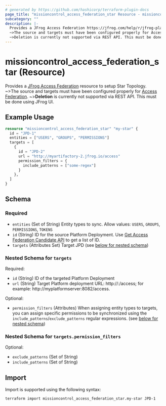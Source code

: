 ```yaml
---
# generated by https://github.com/hashicorp/terraform-plugin-docs
page_title: "missioncontrol_access_federation_star Resource - missioncontrol"
subcategory: ""
description: |-
  Provides a JFrog Access Federation https://jfrog.com/help/r/jfrog-platform-administration-documentation/access-federation resource to setup Star Topology.
  ~>The source and targets must have been configured properly for Access Federation https://jfrog.com/help/r/jfrog-platform-administration-documentation/access-federation.
  ~>Deletion is currently not supported via REST API. This must be done using JFrog UI.
---
```


# missioncontrol_access_federation_star (Resource)

Provides a [JFrog Access Federation](https://jfrog.com/help/r/jfrog-platform-administration-documentation/access-federation) resource to setup Star Topology.
~>The source and targets must have been configured properly for [Access Federation](https://jfrog.com/help/r/jfrog-platform-administration-documentation/access-federation).
~>**Deletion** is currently not supported via REST API. This must be done using JFrog UI.

## Example Usage

```terraform
resource "missioncontrol_access_federation_star" "my-star" {
  id = "JPD-1"
  entities = ["USERS", "GROUPS", "PERMISSIONS"]
  targets = [
    {
      id = "JPD-2"
      url = "http://myartifactory-2.jfrog.io/access"
      permission_filters = {
        include_patterns = ["some-regex"]
      }
    },
  ]
}
```

<!-- schema generated by tfplugindocs -->
## Schema

### Required

- `entities` (Set of String) Entity types to sync. Allow values: `USERS`, `GROUPS`, `PERMISSIONS`, `TOKENS`
- `id` (String) ID for the source Platform Deployment. Use [Get Access Federation Candidate API](https://jfrog.com/help/r/jfrog-rest-apis/get-access-federation-candidates) to get a list of ID.
- `targets` (Attributes Set) Target JPD (see [below for nested schema](#nestedatt--targets))

<a id="nestedatt--targets"></a>
### Nested Schema for `targets`

Required:

- `id` (String) ID of the targeted Platform Deployment
- `url` (String) Target Platform deployment URL: http://<hostname>:<port>/access; for example: http://myplatformserver:8082/access.

Optional:

- `permission_filters` (Attributes) When assigning entity types to targets, you can assign specific permissions to be synchronized using the `include_patterns`/`exclude_patterns` regular expressions. (see [below for nested schema](#nestedatt--targets--permission_filters))

<a id="nestedatt--targets--permission_filters"></a>
### Nested Schema for `targets.permission_filters`

Optional:

- `exclude_patterns` (Set of String)
- `include_patterns` (Set of String)

## Import

Import is supported using the following syntax:

```shell
terraform import missioncontrol_access_federation_star.my-star JPD-1
```
